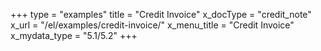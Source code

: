 +++
type = "examples"
title = "Credit Invoice"
x_docType = "credit_note"
x_url = "/el/examples/credit-invoice/"
x_menu_title = "Credit Invoice"
x_mydata_type = "5.1/5.2"
+++